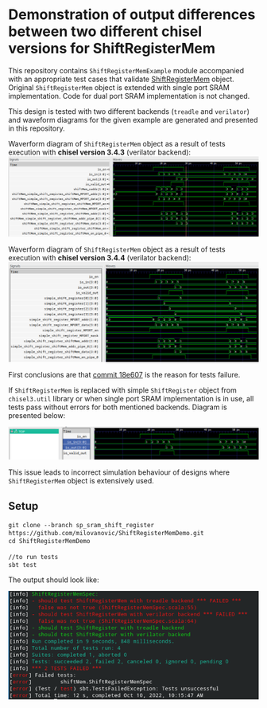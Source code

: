 
Demonstration of output differences between two different chisel versions for ShiftRegisterMem
===================

This repository contains `ShiftRegisterMemExample` module accompanied with an appropriate test cases that validate [ShiftRegisterMem](https://github.com/ucb-bar/dsptools/blob/master/rocket/src/main/scala/craft/ShiftRegisterMem.scala) object. Original `ShiftRegisterMem` object is extended with single port SRAM implementation. Code for dual port SRAM implementation is not changed.

This design is tested with two different backends (`treadle` and `verilator`) and waveform diagrams for the given example are generated and presented in this repository.

Waverform diagram of `ShiftRegisterMem` object as a result of tests execution with **chisel version 3.4.3** (verilator backend):
![verilator backend](./doc/images/verilator_shift_mem.png)

Waverform diagram of `ShiftRegisterMem` object as a result of tests execution with **chisel version 3.4.4** (verilator backend):
![verilator backend](./doc/images/verilator_shift_mem_ok.png)

First conclusions are that  [commit 18e607](https://github.com/chipsalliance/chisel3/commit/18e6077ff935e464850132263fab4c7a06bcb4df) is the reason for tests failure.

If `ShiftRegisterMem` is replaced with simple `ShiftRegister` object from `chisel3.util` library or when single port SRAM implementation is in use, all tests pass without errors for both mentioned backends. Diagram is presented below:

![verilator backend](./doc/images/verilator_shift_reg.png)

This issue leads to incorrect simulation behaviour of designs where `ShiftRegisterMem` object is extensively used.

## Setup

```
git clone --branch sp_sram_shift_register https://github.com/milovanovic/ShiftRegisterMemDemo.git
cd ShiftRegisterMemDemo

//to run tests
sbt test
```

The output should look like:

![report](./doc/images/report.png)

